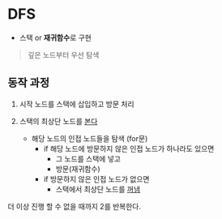 # DFS

- 스택 or **재귀함수**로 구현

> 깊은 노드부터 우선 탐색

## 동작 과정

1. 시작 노드를 스택에 삽입하고 방문 처리

2. 스택의 최상단 노드를 <U>본다</U>
   - 해당 노드의 인접 노드들을 탐색 (for문)
     - if 해당 노드에 방문하지 않은 인접 노드가 하나라도 있으면
       - 그 노드를 스택에 넣고
       - 방문(재귀함수)
     - if 방문하지 않은 인접 노드가 없으면
       - 스택에서 최상단 노드를 <U>꺼냄</U>

더 이상 진행 할 수 없을 때까지 2를 반복한다.

